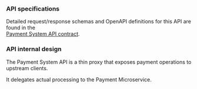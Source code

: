 ### API specifications
Detailed request/response schemas and OpenAPI definitions for this API are found in the  
[Payment System API contract](../2%20-%20API%20service%20contracts/payment%20system%20API.yml).




### API internal design

The Payment System API is a thin proxy that exposes payment operations to upstream clients.

It delegates actual processing to the Payment Microservice.